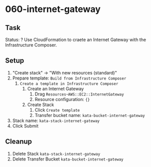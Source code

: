 # 060-internet-gateway

## Task
Status: ?
Use CloudFormation to craete an Internet Gateway with the Infrastructure Composer.

## Setup
1. "Create stack" -> "With new resources (standard)"
2. Prepare template: `Build from Infrastructure Composer`
	1. `Create a template in Infrastructure Composer`
		1. Create an Internet Gateway
			1. Drag `Resources`-`AWS::EC2::InternetGateway`
			2. Resource configuration: `{}`
		2. Create Stack
			1. Click `Create template`
			2. Transfer bucket name: `kata-bucket-internet-gateway`
3. Stack name: `kata-stack-internet-gateway`
4. Click Submit

## Cleanup
1. Delete Stack `kata-stack-internet-gateway`
2. Delete Transfer Bucket `kata-bucket-internet-gateway`
